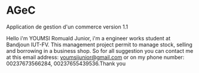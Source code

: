 # AGeC
Application de gestion d'un commerce version 1.1

Hello i'm YOUMSI Romuald Junior, i'm a engineer works student at Bandjoun IUT-FV. This management project permit to manage stock, selling and borrowing in a business shop. So for all suggestion you can contact me at this email address: youmsijunior@gmail.com or on my phone number: 00237673566284, 00237655439536.Thank you
